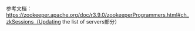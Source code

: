 
参考文档：https://zookeeper.apache.org/doc/r3.9.0/zookeeperProgrammers.html#ch_zkSessions（Updating the list of servers部分）

